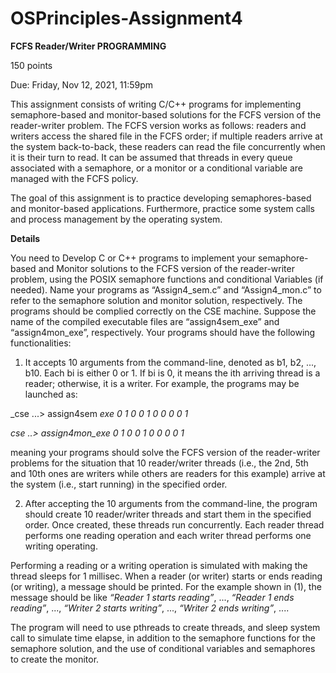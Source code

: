 # OSPrinciples-Assignment4

**FCFS Reader/Writer PROGRAMMING**
 
150 points 
 
Due: Friday, Nov 12, 2021, 11:59pm 
 
This assignment consists of writing C/C++ programs for implementing semaphore-based and  monitor-based  solutions  for  the  FCFS  version  of  the  reader-writer problem.  The  FCFS version works as follows: readers and writers access the shared file in the FCFS order; if multiple readers arrive at the system back-to-back, these readers can read the file concurrently when it is their turn to read. It can be assumed that threads in every queue associated with a semaphore, or a monitor or a conditional variable are managed with the FCFS policy. 
 
The  goal  of  this  assignment  is  to  practice  developing  semaphores-based  and  monitor-based  applications.  Furthermore,  practice  some  system  calls  and  process  management  by  the operating system.  
 
**Details**
 
You  need  to  Develop  C  or  C++  programs  to  implement  your  semaphore-based  and Monitor solutions to the FCFS version of the reader-writer problem, using the POSIX semaphore functions  and  conditional  Variables  (if  needed).  Name  your  programs  as “Assign4_sem.c”  and “Assign4_mon.c”  to  refer  to  the  semaphore  solution  and  monitor  solution,  respectively.  The programs should be complied correctly on the CSE machine. Suppose the name of the compiled executable  files  are  “assign4sem_exe”  and  “assign4mon_exe”,  respectively.  Your  programs should have the following functionalities: 
 
1. It accepts 10 arguments from the command-line, denoted as b1, b2, ..., b10. Each bi is either  0  or  1.  If  bi  is  0,  it  means  the  ith  arriving  thread  is  a  reader;  otherwise,  it  is  a writer. For example, the programs may be launched as: 

_cse ...> assign4sem _exe 0 1 0 0 1 0 0 0 0 1_
  
_cse ..> assign4mon_exe 0 1 0 0 1 0 0 0 0 1_
 
meaning  your  programs  should  solve  the  FCFS  version  of  the  reader-writer  problems for the situation that 10 reader/writer threads (i.e., the 2nd, 5th and 10th ones are writers while others are readers for this example) arrive at the system (i.e., start running) in the specified order. 
 
2. After  accepting  the  10  arguments  from  the  command-line,  the  program  should create  10  reader/writer  threads  and  start  them  in  the  specified  order.  Once created, these threads run concurrently. Each reader thread performs one reading operation and each writer thread performs one writing operating.  
 
Performing a reading or a writing operation is simulated with making the thread sleeps  for  1  millisec.  When  a  reader  (or  writer)  starts  or  ends  reading  (or writing),  a  message  should  be  printed.  For  the  example  shown  in  (1),  the message  should  be  like  _“Reader  1  starts reading”_, ..., _“Reader 1 ends reading”_, ..., _“Writer 2 starts writing”_, ..., _“Writer 2 ends writing”_, .... 
 
The  program  will  need  to  use  pthreads  to  create  threads,  and  sleep  system  call  to simulate time elapse, in addition to the semaphore functions for the semaphore solution, and the use of conditional variables and semaphores to create the monitor. 
